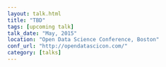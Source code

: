 ```yaml
---
layout: talk.html
title: "TBD"
tags: [upcoming talk]
talk_date: "May, 2015"
location: "Open Data Science Conference, Boston"
conf_url: "http://opendatascicon.com/"
category: [talks]
---
```

